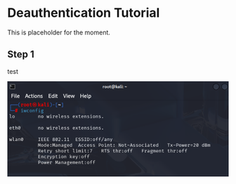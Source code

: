 # Deauthentication Tutorial
This is placeholder for the moment.

## Step 1
test

![Image](images/1.png)